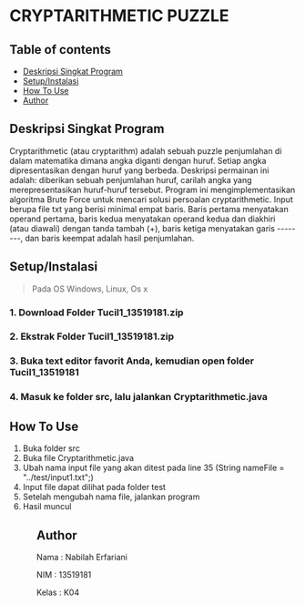 # CRYPTARITHMETIC PUZZLE

## Table of contents
* [Deskripsi Singkat Program](#general-info)
* [Setup/Instalasi](#setup)
* [How To Use](#how-to-use)
* [Author](#author)


## Deskripsi Singkat Program
Cryptarithmetic (atau cryptarithm) adalah sebuah puzzle penjumlahan di dalam matematika dimana angka diganti dengan huruf. Setiap angka dipresentasikan dengan huruf yang berbeda. Deskripsi permainan ini adalah: diberikan sebuah penjumlahan huruf, carilah angka yang merepresentasikan huruf-huruf tersebut. Program ini mengimplementasikan algoritma Brute Force untuk mencari solusi persoalan cryptarithmetic. Input berupa file txt yang berisi minimal empat baris. Baris pertama menyatakan operand pertama, baris kedua menyatakan operand kedua dan diakhiri (atau diawali) dengan tanda tambah (+), baris ketiga menyatakan garis --------, dan baris keempat adalah hasil penjumlahan.


## Setup/Instalasi
>Pada OS Windows, Linux, Os x
### 1. Download Folder Tucil1_13519181.zip
### 2. Ekstrak Folder Tucil1_13519181.zip
### 3. Buka text editor favorit Anda, kemudian open folder Tucil1_13519181
### 4. Masuk ke folder src, lalu jalankan Cryptarithmetic.java


## How To Use
<ol>
    <li>Buka folder src</li>
    <li>Buka file Cryptarithmetic.java</li>
    <li>Ubah nama input file yang akan ditest pada line 35 (String nameFile = "../test/input1.txt";) </li>
    <li>Input file dapat dilihat pada folder test</li>
    <li>Setelah mengubah nama file, jalankan program</li>
    <li>Hasil muncul</li>
<ol>

## Author
Nama    : Nabilah Erfariani

NIM     : 13519181

Kelas   : K04

